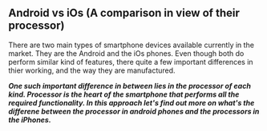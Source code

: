 ## Android vs iOs (A comparison in view of their processor)

There are two main types of smartphone devices available currently in the market. They are the Android and the iOs phones. Even though both do perform similar kind of features, there quite a few important differences in thier working, and the way they are manufactured. 

***One such important difference in between lies in the processor of each kind. Processor is the heart of the smartphone that performs all the required functionality. In this approach let's find out more on what's the differene between the processor in android phones and the processors in the iPhones.***
